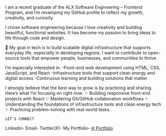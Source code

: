 I am a recent graduate of the ALX Software Engineering – Frontend Program, and I’m revamping my GitHub profile to reflect my growth, creativity, and curiosity.

I chose software engineering because I love creativity and building beautiful, functional websites. It has become my passion to bring ideas to life through code and design.

🎯 My goal in tech is to build scalable digital infrastructure that supports everyday life, especially in developing regions. I want to contribute to open-source tools that empower people, businesses, and communities to thrive.

I’m especially interested in:
-Front-end web development using HTML, CSS, JavaScript, and React
-Infrastructure tools that support clean energy and digital access
-Continuous learning and building solutions that matter.

I strongly believe that the best way to grow is by practicing and sharing. Here’s what I’m focusing on right now:
✨ Building responsive front-end projects with React
✨ Mastering Git/GitHub collaboration workflows
✨ Understanding the foundations of infrastructure tools and clean energy tech
✨ Practicing problem-solving with real-world tasks

    LET'S CONNECT
Linkedin- <a href="https://www.linkedin.com/in/delight-chinecherem/" target="_blank">
</a>
 Email- <a href="mailto:dlghtchinecherem@gmail.com" target="_blank">
</a>
 Twitter(X)- <a href="https://twitter.com/dee_webtech" target="_blank">
</a>
 My Portfolio- <a href="https://my-portfolio-site-iota-henna.vercel.app/" target="_blank">🌐 Portfolio</a>


